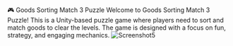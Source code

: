 🎮 Goods Sorting Match 3 Puzzle
Welcome to Goods Sorting Match 3 Puzzle! This is a Unity-based puzzle game where players need to sort and match goods to clear the levels. The game is designed with a focus on fun, strategy, and engaging mechanics.
![Screenshot5](https://github.com/user-attachments/assets/9726e1c8-95e9-4de6-8ece-0a24c0190f2a)
